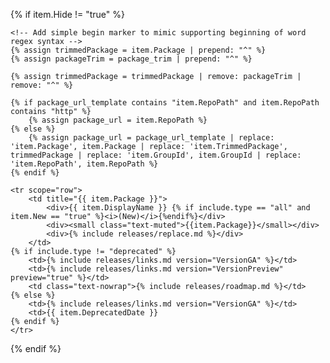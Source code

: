 {% if item.Hide != "true" %}

    <!-- Add simple begin marker to mimic supporting beginning of word regex syntax -->
    {% assign trimmedPackage = item.Package | prepend: "^" %}
    {% assign packageTrim = package_trim | prepend: "^" %}

    {% assign trimmedPackage = trimmedPackage | remove: packageTrim | remove: "^" %}

    {% if package_url_template contains "item.RepoPath" and item.RepoPath contains "http" %}
        {% assign package_url = item.RepoPath %}
    {% else %}
        {% assign package_url = package_url_template | replace: 'item.Package', item.Package | replace: 'item.TrimmedPackage', trimmedPackage | replace: 'item.GroupId', item.GroupId | replace: 'item.RepoPath', item.RepoPath %}
    {% endif %}

    <tr scope="row">
        <td title="{{ item.Package }}">
            <div>{{ item.DisplayName }} {% if include.type == "all" and item.New == "true" %}<i>(New)</i>{%endif%}</div>
            <div><small class="text-muted">{{item.Package}}</small></div>
            <div>{% include releases/replace.md %}</div>
        </td>
    {% if include.type != "deprecated" %}
        <td>{% include releases/links.md version="VersionGA" %}</td>
        <td>{% include releases/links.md version="VersionPreview" preview="true" %}</td>
        <td class="text-nowrap">{% include releases/roadmap.md %}</td>
    {% else %}
        <td>{% include releases/links.md version="VersionGA" %}</td>
        <td>{{ item.DeprecatedDate }}
    {% endif %}
    </tr>

{% endif %}
